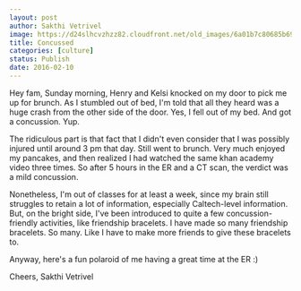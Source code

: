 ```yaml
---
layout: post
author: Sakthi Vetrivel
image: https://d24slhcvzhzz82.cloudfront.net/old_images/6a01b7c80685b6970b01b7c811d39a970b-pi.jpg
title: Concussed 
categories: [culture]
status: Publish
date: 2016-02-10
---
```


Hey fam,
Sunday morning, Henry and Kelsi knocked on my door to pick me up for brunch. As I stumbled out of bed, I'm told that all they heard was a huge crash from the other side of the door. Yes, I fell out of my bed. And got a concussion. Yup.

The ridiculous part is that fact that I didn't even consider that I was possibly injured until around 3 pm that day. Still went to brunch. Very much enjoyed my pancakes, and then realized I had watched the same khan academy video three times. So after 5 hours in the ER and a CT scan, the verdict was a mild concussion.

Nonetheless, I'm out of classes for at least a week, since my brain still struggles to retain a lot of information, especially Caltech-level information. But, on the bright side, I've been introduced to quite a few concussion-friendly activities, like friendship bracelets. I have made so many friendship bracelets. So many. Like I have to make more friends to give these bracelets to.

Anyway, here's a fun polaroid of me having a great time at the ER :)

Cheers,
Sakthi Vetrivel
